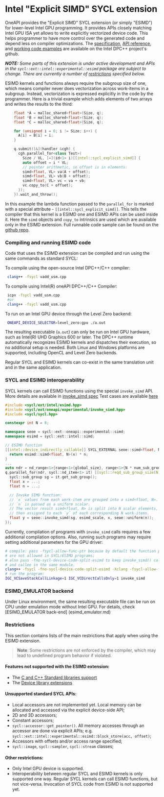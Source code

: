 # Intel "Explicit SIMD" SYCL extension

OneAPI provides the "Explicit SIMD" SYCL extension (or simply "ESIMD") for
lower-level Intel GPU programming. It provides APIs closely matching Intel GPU ISA
yet allows to write explicitly vectorized device code. This helps programmer to
have more control over the generated code and depend less on compiler
optimizations. The [specification](sycl_ext_intel_esimd.md),
[API reference](https://intel.github.io/llvm-docs/doxygen/group__sycl__esimd.html), and
[working code examples](https://github.com/intel/llvm/blob/sycl/sycl/test-e2e/ESIMD/) are available on the Intel DPC++ project's github.

**_NOTE:_** _Some parts of this extension is under active development and APIs in the
`sycl::ext::intel::experimental::esimd` package are subject to change. There are
currently a number of [restrictions](#restrictions) specified below._

ESIMD kernels and functions always require the subgroup size of one, which means
compiler never does vectorization across work-items in a subgroup. Instead,
vectorization is expressed explicitly in the code by the programmer. Here is a
trivial example which adds elements of two arrays and writes the results to the
third:

```cpp
    float *A = malloc_shared<float>(Size, q);
    float *B = malloc_shared<float>(Size, q);
    float *C = malloc_shared<float>(Size, q);

    for (unsigned i = 0; i != Size; i++) {
      A[i] = B[i] = i;
    }

    q.submit([&](handler &cgh) {
      cgh.parallel_for<class Test>(
        Size / VL, [=](id<1> i)[[intel::sycl_explicit_simd]] {
        auto offset = i * VL;
        // pointer arithmetic, so offset is in elements:
        simd<float, VL> va(A + offset);
        simd<float, VL> vb(B + offset);
        simd<float, VL> vc = va + vb;
        vc.copy_to(C + offset);
      });
    }).wait_and_throw();
```

In this example the lambda function passed to the `parallel_for` is marked with
a special attribute - `[[intel::sycl_explicit_simd]]`. This tells the compiler that
this kernel is a ESIMD one and ESIMD APIs can be used inside it. Here the `simd`
objects and `copy_to` intrinsics are used which are available only in the ESIMD extension.
Full runnable code sample can be found on the
[github repo](https://github.com/intel/llvm/blob/sycl/sycl/test-e2e/ESIMD/vadd_usm.cp).

### Compiling and running ESIMD code

Code that uses the ESIMD extension can be compiled and run using the same commands
as standard SYCL:

To compile using the open-source Intel DPC++/C++ compiler:
```bash
 clang++ -fsycl vadd_usm.cpp
```

To compile using Intel(R) oneAPI DPC++/C++ Compiler:
```bash
 icpx -fsycl vadd_usm.cpp
 #or
 clang++ -fsycl vadd_usm.cpp
```
To run on an Intel GPU device through the Level Zero backend:
```bash
 ONEAPI_DEVICE_SELECTOR=level_zero:gpu ./a.out
```

The resulting executable (`a.out`) can only be run on Intel GPU hardware, such as
Intel(R) UHD Graphics 600 or later. The DPC++ runtime automatically recognizes ESIMD
kernels and dispatches their execution, so no additional setup is needed. Both Linux
and Windows platforms are supported, including OpenCL and Level Zero backends.

Regular SYCL and ESIMD kernels can co-exist in the same translation unit and in
the same application.

### SYCL and ESIMD interoperability

SYCL kernels can call ESIMD functions using the special `invoke_simd` API.
More details are available in [invoke_simd spec](../sycl_ext_oneapi_invoke_simd.asciidoc)
Test cases are available [here](../../../../test-e2e/InvokeSimd/)

```cpp
#include <sycl/ext/intel/esimd.hpp>
#include <sycl/ext/oneapi/experimental/invoke_simd.hpp>
#include <sycl/sycl.hpp>

constexpr int N = 8;

namespace seoe = sycl::ext::oneapi::experimental::simd;
namespace esimd = sycl::ext::intel::simd;

// ESIMD function
[[intel::device_indirectly_callable]] SYCL_EXTERNAL seoe::simd<float, N> __regcall esimd_scale(seoe::simd<float, N> x, float n) SYCL_ESIMD_FUNCTION {
  return esimd::simd<float, N>(x) * n;
}
...
auto ndr = nd_range<1>{range<1>{global_size}, range<1>{N * num_sub_groups}};
q.parallel_for(ndr, sycl::nd_item<1> it) [[sycl::reqd_sub_group_size(N)]] {
  sycl::sub_group sg = it.get_sub_group();
  float x = ...;
  float n = ...;

  // Invoke SIMD function:
  // `x` values from each work-item are grouped into a simd<float, N>.
  // `n` is passed as a uniform scalar.
  // The vector result simd<float, N> is split into N scalar elements,
  // then assigned to each `y` of each corresponding N work-items.
  float y = seoe::invoke_simd(sg, esimd_scale, x, seoe::uniform(n));
});
```

Currently, compilation of programs with `invoke_simd` calls requires a few additional compilation options. Also, running such programs may require setting additional parameters for the GPU driver:
```bash
# compile: pass -fsycl-allow-func-ptr because by default the function pointers
# are not allowed in SYCL/ESIMD programs;
# also pass -fno-sycl-device-code-split-esimd to keep invoke_simd() caller
# and callee in the same module.
clang++ -fsycl -fno-sycl-device-code-split-esimd -Xclang -fsycl-allow-func-ptr -o invoke_simd
# run the program:
IGC_VCSaveStackCallLinkage=1 IGC_VCDirectCallsOnly=1 invoke_simd
```

### ESIMD_EMULATOR backend

Under Linux environment, the same resulting executable file can be run
on CPU under emulation mode without Intel GPU. For details, check
[ESIMD_EMULATOR back-end] (esimd_emulator.md)

### Restrictions

This section contains lists of the main restrictions that apply when using the ESIMD
extension.
> **Note**: Some restrictions are not enforced by the compiler, which may lead to
> undefined program behavior if violated.

#### Features not supported with the ESIMD extension:
- The [C and C++ Standard libraries support](../supported/C-CXX-StandardLibrary.rst)
- The [Device library extensions](../../../design/DeviceLibExtensions.rst)

#### Unsupported standard SYCL APIs:
- Local accessors are not implemented yet. Local memory can be allocated and accessed via the explicit device-side API;
- 2D and 3D accessors;
- Constant accessors;
- `sycl::accessor::get_pointer()`. All memory accesses through an accessor are
done via explicit APIs; e.g. `sycl::ext::intel::experimental::esimd::block_store(acc, offset)`;
- Accessors with offsets and/or access range specified;
- `sycl::image`, `sycl::sampler`, `sycl::stream` classes;

#### Other restrictions:

- Only Intel GPU device is supported.
- Interoperability between regular SYCL and ESIMD kernels is only supported one way.
  Regular SYCL kernels can call ESIMD functions, but not vice-versa. Invocation of SYCL code from ESIMD is not supported yet.
